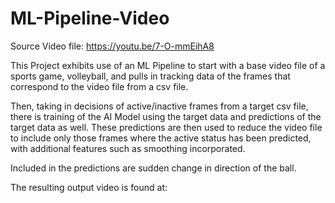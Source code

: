 # ML-Pipeline-Video

Source Video file: https://youtu.be/7-O-mmEihA8

This Project exhibits use of an ML Pipeline to start with a base
video file of a sports game, volleyball, and pulls in tracking
data of the frames that correspond to the video file from a csv
file.

Then, taking in decisions of active/inactive frames from a target
csv file, there is training of the AI Model using the target data
and predictions of the target data as well.  These predictions are
then used to reduce the video file to include only those frames where
the active status has been predicted, with additional features such
as smoothing incorporated.

Included in the predictions are sudden change in direction of the ball.

The resulting output video is found at:

